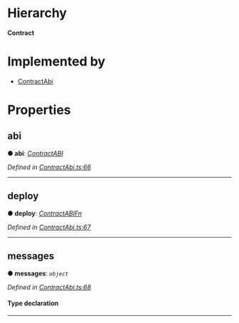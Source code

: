 

# Hierarchy

**Contract**

# Implemented by

* [ContractAbi](../classes/_contractabi_.contractabi.md)

# Properties

<a id="abi"></a>

##  abi

**● abi**: *[ContractABI](../modules/_contractabi_.md#contractabi-1)*

*Defined in [ContractAbi.ts:66](https://github.com/polkadot-js/api/blob/b3f2a11/packages/types/src/ContractAbi.ts#L66)*

___
<a id="deploy"></a>

##  deploy

**● deploy**: *[ContractABIFn](_contractabi_.contractabifn.md)*

*Defined in [ContractAbi.ts:67](https://github.com/polkadot-js/api/blob/b3f2a11/packages/types/src/ContractAbi.ts#L67)*

___
<a id="messages"></a>

##  messages

**● messages**: *`object`*

*Defined in [ContractAbi.ts:68](https://github.com/polkadot-js/api/blob/b3f2a11/packages/types/src/ContractAbi.ts#L68)*

#### Type declaration

[index: `string`]: [ContractABIFn](_contractabi_.contractabifn.md)

___

